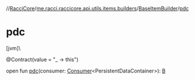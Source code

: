 //[RacciCore](../../../index.md)/[me.racci.raccicore.api.utils.items.builders](../index.md)/[BaseItemBuilder](index.md)/[pdc](pdc.md)

# pdc

[jvm]\

@Contract(value = "_ -&gt; this")

open fun [pdc](pdc.md)(consumer: [Consumer](https://docs.oracle.com/javase/8/docs/api/java/util/function/Consumer.html)&lt;PersistentDataContainer&gt;): [B](index.md)
